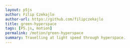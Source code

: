 ```yaml
---  
layout: p5js
author: Filip Czekajlo
author-url: https://github.com/filipczekajlo
title: green-hyperspace
tags: [P5.js, motion]
permalink: /motion/green-hyperspace
summary: Travelling at light speed through hyperspace.
---  
```

